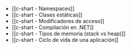 - [[c-shart - Namespaces]]
- [[c-shart - Clases estáticas]]
- [[c-shart - Modificadores de acceso]]
- [[c-shart - Compilación en .NET]]
- [[c-shart - Tipos de memoria (stack vs heap)]]
- [[c-shart - Ciclo de vida de una aplicación]]
